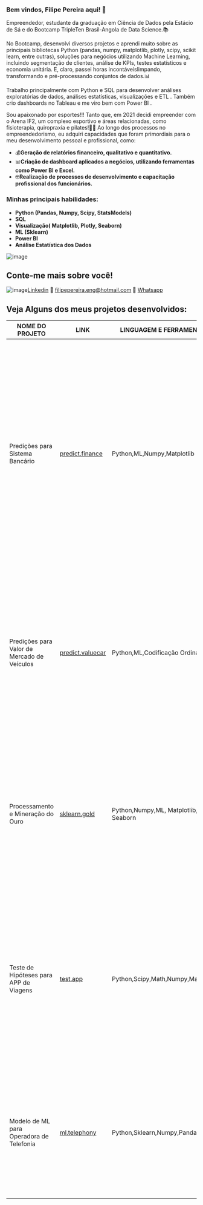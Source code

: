 ### Bem vindos, Filipe Pereira aqui! 👋

Empreendedor, estudante da graduação em Ciência de Dados pela Estácio de Sá e do Bootcamp TripleTen Brasil-Angola de Data Science.📚

No Bootcamp, desenvolvi diversos projetos e aprendi muito sobre as principais bibliotecas Python (pandas, numpy, matplotlib, plotly, scipy, scikit learn, entre outras),
soluções para negócios utilizando Machine Learning, incluindo segmentação de clientes, análise de KPIs, testes estatísticos e economia unitária. E, claro, passei horas incontáveis ​​limpando, transformando e pré-processando conjuntos de dados.📊

Trabalho principalmente com Python e SQL para desenvolver análises exploratórias de dados, análises estatísticas, visualizações e ETL . Também crio dashboards no Tableau e me viro bem com Power BI .

Sou apaixonado por esportes!!! Tanto que, em 2021 decidi empreender com o Arena IF2, um complexo esportivo e 
áreas relacionadas, como fisioterapia, quiropraxia e pilates!🏋️‍♂️
Ao longo dos processos no empreendedorismo, eu adquiri capacidades que foram primordiais para o meu desenvolvimento pessoal e profissional, como:

* 💰**Geração de relatórios financeiro, qualitativo e quantitativo.**
* 📊**Criação de dashboard aplicados a negócios, utilizando ferramentas como Power BI e Excel.**
* 🤓**Realização de processos de desenvolvimento e capacitação profissional dos funcionários.**


### Minhas principais habilidades:
* **Python (Pandas, Numpy, Scipy, StatsModels)**
* **SQL**
* **Visualização( Matplotlib, Plotly, Seaborn)**
* **ML (Sklearn)**
* **Power BI**
* **Análise Estatística dos Dados**

 ![image](https://github.com/fp-costa91/fp-costa91/assets/128493989/688d1794-5990-4839-b4c5-52c75ff6fd67)



## Conte-me mais sobre você!

![image](https://github.com/fp-costa91/fp-costa91/assets/128493989/6aa64bee-042f-475f-b50f-7485278d7251)[Linkedin](https://www.linkedin.com/in/filipe-pereira-b79953284/)
📧 [filipepereira.eng@hotmail.com](filipepereira.eng@hotmail.com)
📲 [Whatsapp](https://whats.link/filipepereirads)


## Veja Alguns dos meus projetos desenvolvidos:

| NOME DO PROJETO |   LINK    |   LINGUAGEM E FERRAMENTAS  |                    OBSERVAÇÃO                     |
| --------------- | --------- | ------------ | ------------------------------------------------- |
| Predições para Sistema Bancário | [predict.finance](https://github.com/fp-costa91/predict.sistema_financeiro) | Python,ML,Numpy,Matplotlib | O objetivo deste projeto é prever se um determinado cliente deixará o banco em breve.Para a análise dos dados, desenvolvimento e criação neste projeto, é utilizado além do Pandas, o Matplotlib, Numpy e informações de modelos de Machine Learning (sklearn) para encontrar o melhor resultado. Balanceamento do conjunto de dados, utilizando uma amostra reduzida para exemplificar o problema de desequilíbrio de classes.Criação e desenvolvimento do modelo de melhor desempenho. |
| Predições para Valor de Mercado de Veículos | [predict.valuecar](https://github.com/fp-costa91/predict_value_car) | Python,ML,Codificação Ordinal | Desenvolvimento de um aplicativo de venda de veículos para atrair novos clientes.É realizada a visualização, tratamento e análise de dados, utilizando a biblioteca Pandas. Desenvolvimento de aprendizado de máquina (sklearning, Gradient Boosting), para a criação de um modelo que determina com qualidade e velocidade o valor do mercado do veículo |
| Processamento e Mineração do Ouro | [sklearn.gold](https://github.com/fp-costa91/mineracao_ouro) | Python,Numpy,ML, Matplotlib, Seaborn | Criação e desenvolvimento de um modelo (Machine Learning), capaz de prever a quantidade de ouro puro extraído do minério, utilizando informações do banco de dados. Tratamento e Análise de dados. Criação de um modelo de máquina capaz de otimizar a produção e geração de relatórios utilizando gráficos.|
| Teste de Hipóteses para APP de Viagens | [test.app](https://github.com/fp-costa91/hipoteses_appviagens) | Python,Scipy,Math,Numpy,Matplotlib | Criação de teste de hipóteses para um aplicativo de viagens. Verifique se em um determinado dia com condições adversas, a duração das viagens sofrem alterações. Realizei o tratamento, enriquecimento e análise de dados. Geração de gráficos utilizando Matplotlib para visualização. Após os processos, apliquei o teste de hipóteses (Scipy) e a elaboração de relatórios.|
| Modelo de ML para Operadora de Telefonia | [ml.telephony](https://github.com/fp-costa91/operadora.telefonia) | Python,Sklearn,Numpy,Pandas| O objetivo do trabalho é desenvolver um modelo com a maior precisão possível, capaz de analisar o comportamento do usuário e recomendar planos de acordo com cada perfil. Modelos aplicados: Floresta Aleatória,Regressão Logística e Árvore de Decisão.|









